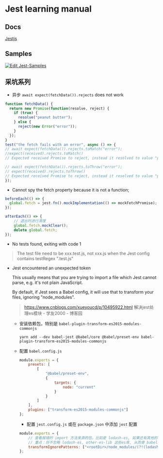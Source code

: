 # Jest learning manual

## Docs

[Jestjs](https://jestjs.io/zh-Hans/)

## Samples

[![Edit Jest-Samples](https://codesandbox.io/static/img/play-codesandbox.svg)](https://codesandbox.io/s/weathered-cdn-sjxck?fontsize=14&hidenavigation=1&theme=dark)

## 采坑系列

- 异步 `await expect(fetchData()).rejects` does not work

```js
function fetchData() {
  return new Promise(function(resolve, reject) {
    if (true) {
      resolve("peanut butter");
    } else {
      reject(new Error("error"));
    }
  });
}
test("the fetch fails with an error", async () => {
// await expect(fetchData()).rejects.toMatch("error");
//expect(received).rejects.toMatch()
// Expected received Promise to reject, instead it resolved to value "peanut butter"

// await expect(fetchData()).rejects.toThrow("error");
// expect(received).rejects.toThrow()
// Expected received Promise to reject, instead it resolved to value "peanut butter"
});

```

- Cannot spy the fetch property because it is not a function;

```javascript
beforeEach(() => {
  global.fetch = jest.fn().mockImplementation(() => mockFetchPromise);
});

afterEach(() => {
    // 退出时进行清理
    global.fetch.mockClear();
    delete global.fetch;
});
```

- No tests found, exiting with code 1

> The test file need to be xxx.test.js, not xxx.js when the Jest config contains testRegex ".test.js"

- Jest encountered an unexpected token
  
  This usually means that you are trying to import a file which Jest cannot parse, e.g. it's not plain JavaScript.
  
  By default, if Jest sees a Babel config, it will use that to transform your files, ignoring "node_modules".
  
    > https://www.cnblogs.com/xueyoucd/p/10495922.html 解决jest处理es模块 - 学友2000 - 博客园

  - 安装依赖包，特别是 `babel-plugin-transform-es2015-modules-commonjs`

    ```shell
    yarn add --dev babel-jest @babel/core @babel/preset-env babel-plugin-transform-es2015-modules-commonjs
    ```

  - 配置 `babel.config.js`

    ```javascript
    module.exports = {
        presets: [
            [
                "@babel/preset-env",
                {
                    targets: {
                        node: "current"
                    }
                }
            ]
        ],
        plugins: ["transform-es2015-modules-commonjs"]
    };
    ```

    - 配置 `jest.config.js` 或在 `package.json` 中添加 `jest` 配置

    ```javascript
    module.exports = {
        // 查看报错的 import 方法来源的包，比如是 lodash-es, 如果还有其他的，添加到 other-es-lib 的位置
        // 重点：将不忽略 lodash-es, other-es-lib 这些es库, 从而使 babel-jest 去处理它们
        transformIgnorePatterns: ["<rootDir>/node_modules/(?!(lodash-es|other-es-lib))"]
    };
    ```